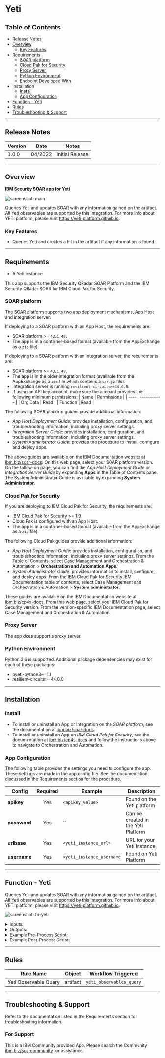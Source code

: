 <!--
  This README.md is generated by running:
  "resilient-sdk docgen -p fn_yeti"

  It is best edited using a Text Editor with a Markdown Previewer. VS Code
  is a good example. Checkout https://guides.github.com/features/mastering-markdown/
  for tips on writing with Markdown

  All fields followed by "::CHANGE_ME::"" should be manually edited

  If you make manual edits and run docgen again, a .bak file will be created

  Store any screenshots in the "doc/screenshots" directory and reference them like:
  ![screenshot: screenshot_1](./screenshots/screenshot_1.png)

  NOTE: If your app is available in the container-format only, there is no need to mention the integration server in this readme.
-->

# Yeti

## Table of Contents
- [Release Notes](#release-notes)
- [Overview](#overview)
  - [Key Features](#key-features)
- [Requirements](#requirements)
  - [SOAR platform](#soar-platform)
  - [Cloud Pak for Security](#cloud-pak-for-security)
  - [Proxy Server](#proxy-server)
  - [Python Environment](#python-environment)
  - [Endpoint Developed With](#endpoint-developed-with)
- [Installation](#installation)
  - [Install](#install)
  - [App Configuration](#app-configuration)
- [Function - Yeti](#function---yeti)
- [Rules](#rules)
- [Troubleshooting & Support](#troubleshooting--support)
---

## Release Notes
<!--
  Specify all changes in this release. Do not remove the release 
  notes of a previous release
-->
| Version | Date | Notes |
| ------- | ---- | ----- |
| 1.0.0 | 04/2022 | Initial Release | 

---

## Overview
<!--
  Provide a high-level description of the function itself and its remote software or application.
  The text below is parsed from the "description" and "long_description" attributes in the setup.py file
-->
**IBM Security SOAR app for Yeti**

 ![screenshot: main](./doc/screenshots/main.png)

Queries Yeti and updates SOAR with any information gained on the artifact. All Yeti observables are supported by this integration. For more info about YETI platform, please visit https://yeti-platform.github.io.	

### Key Features
<!--
  List the Key Features of the Integration
-->
* Queries Yeti and creates a hit in the artifact if any information is found

---

## Requirements
<!--
  List any Requirements 
--> 
* A Yeti instance

This app supports the IBM Security QRadar SOAR Platform and the IBM Security QRadar SOAR for IBM Cloud Pak for Security.

### SOAR platform
The SOAR platform supports two app deployment mechanisms, App Host and integration server.

If deploying to a SOAR platform with an App Host, the requirements are:
* SOAR platform >= `43.1.49`.
* The app is in a container-based format (available from the AppExchange as a `zip` file).

If deploying to a SOAR platform with an integration server, the requirements are:
* SOAR platform >= `43.1.49`.
* The app is in the older integration format (available from the AppExchange as a `zip` file which contains a `tar.gz` file).
* Integration server is running `resilient-circuits>=44.0.0`.
* If using an API key account, make sure the account provides the following minimum permissions: 
  | Name | Permissions |
  | ---- | ----------- |
  | Org Data | Read |
  | Function | Read |

The following SOAR platform guides provide additional information: 
* _App Host Deployment Guide_: provides installation, configuration, and troubleshooting information, including proxy server settings. 
* _Integration Server Guide_: provides installation, configuration, and troubleshooting information, including proxy server settings.
* _System Administrator Guide_: provides the procedure to install, configure and deploy apps. 

The above guides are available on the IBM Documentation website at [ibm.biz/soar-docs](https://ibm.biz/soar-docs). On this web page, select your SOAR platform version. On the follow-on page, you can find the _App Host Deployment Guide_ or _Integration Server Guide_ by expanding **Apps** in the Table of Contents pane. The System Administrator Guide is available by expanding **System Administrator**.

### Cloud Pak for Security
If you are deploying to IBM Cloud Pak for Security, the requirements are:
* IBM Cloud Pak for Security >= 1.9
* Cloud Pak is configured with an App Host.
* The app is in a container-based format (available from the AppExchange as a `zip` file).

The following Cloud Pak guides provide additional information: 
* _App Host Deployment Guide_: provides installation, configuration, and troubleshooting information, including proxy server settings. From the Table of Contents, select Case Management and Orchestration & Automation > **Orchestration and Automation Apps**.
* _System Administrator Guide_: provides information to install, configure, and deploy apps. From the IBM Cloud Pak for Security IBM Documentation table of contents, select Case Management and Orchestration & Automation > **System administrator**.

These guides are available on the IBM Documentation website at [ibm.biz/cp4s-docs](https://ibm.biz/cp4s-docs). From this web page, select your IBM Cloud Pak for Security version. From the version-specific IBM Documentation page, select Case Management and Orchestration & Automation.

### Proxy Server
The app does support a proxy server.

### Python Environment
Python 3.6 is supported.
Additional package dependencies may exist for each of these packages:
* pyeti-python3~=1.1
* resilient-circuits>=44.0.0

---

## Installation

### Install
* To install or uninstall an App or Integration on the _SOAR platform_, see the documentation at [ibm.biz/soar-docs](https://ibm.biz/soar-docs).
* To install or uninstall an App on _IBM Cloud Pak for Security_, see the documentation at [ibm.biz/cp4s-docs](https://ibm.biz/cp4s-docs) and follow the instructions above to navigate to Orchestration and Automation.

### App Configuration
The following table provides the settings you need to configure the app. These settings are made in the app.config file. See the documentation discussed in the Requirements section for the procedure.

| Config | Required | Example | Description |
| ------ | :------: | ------- | ----------- |
| **apikey** | Yes | `<apikey_value>` | Found on the Yeti platform|
| **password** | Yes | `` | Can be created in the Yeti Platform|
| **urlbase** | Yes | `<yeti_instance_url>` | URL for your Yeti Instance |
| **username** | Yes | `<yeti_instance_username` | Found on Yeti Platform|


---

## Function - Yeti
Queries Yeti and updates SOAR with any information gained on the artifact. All Yeti observables are supported by this integration. For more info about YETI platform, please visit https://yeti-platform.github.io.

 ![screenshot: fn-yeti ](./doc/screenshots/fn-yeti.png)

<details><summary>Inputs:</summary>
<p>

| Name | Type | Required | Example | Tooltip |
| ---- | :--: | :------: | ------- | ------- |
| `yeti_artifact_type` | `text` | Yes | `-` | - |
| `yeti_artifact_value` | `text` | Yes | `-` | - |

</p>
</details>

<details><summary>Outputs:</summary>
<p>

> **NOTE:** This example might be in JSON format, but `results` is a Python Dictionary on the SOAR platform.

```python
results = {
  "content": [
    {
      "context": [],
      "created": "2022-04-04T18:52:23.699000",
      "description": null,
      "human_url": "http://localhost:8080/observable/624b3e67f533f89c2f700992",
      "id": "624b3e67f533f89c2f700992",
      "last_analyses": {},
      "sources": [],
      "tags": [
        {
          "first_seen": "2022-04-04T18:52:23.751000",
          "fresh": true,
          "last_seen": "2022-04-04T18:52:23.751000",
          "name": "dridex"
        }
      ],
      "type": "Path",
      "url": "http://localhost:8080/api/observable/624b3e67f533f89c2f700992",
      "value": "C:\\Users\\admin\\AppData\\Roaming\\Adada\\stolen.dat"
    }
  ],
  "inputs": {
    "yeti_artifact_type": "File Path",
    "yeti_artifact_value": "C:\\Users\\admin\\AppData\\Roaming\\Adada\\stolen.dat"
  },
  "metrics": {
    "execution_time_ms": 37,
    "host": "My Host",
    "package": "fn-yeti",
    "package_version": "1.0.0",
    "timestamp": "2022-04-04 16:50:55",
    "version": "1.0"
  },
  "raw": null,
  "reason": null,
  "success": true,
  "version": 2.0
}
```

</p>
</details>

<details><summary>Example Pre-Process Script:</summary>
<p>

```python
inputs.yeti_artifact_type = artifact.type
inputs.yeti_artifact_value = artifact.value
```

</p>
</details>

<details><summary>Example Post-Process Script:</summary>
<p>

```python
if results.success:
  if results.content:
    resp = results.content
    hit = []

    tags = ""
    for tag in resp[0]["tags"]:
        if tags != "":
            tags += ", "
        tags += tag["name"]
    
    descript = resp[0]["description"] if resp[0]["description"] else "None"
    hit = [
        {
          "name": "Type",
          "type": "string",
          "value": "{}".format(resp[0]["type"])
        }, 
        {
          "name": "Value",
          "type": "string",
          "value": "{}".format(resp[0]["value"])
        }, 
        {
          "name": "Tags",
          "type": "string",
          "value": "{}".format(tags)
        },
        {
          "name": "Created",
          "type": "string",
          "value": "{}".format(resp[0]["created"])
        },
        {
          "name": "URL",
          "type": "uri",
          "value": "{}".format(resp[0]["human_url"])
        },
        {
          "name": "Description",
          "type": "string",
          "value": "{}".format(descript)
        }
        ]
    artifact.addHit("Yeti Function hits added", hit)
else:
  incident.addNote("Yeti query failed: {}".format(results.reason))
  
```

</p>
</details>

---





## Rules
| Rule Name | Object | Workflow Triggered |
| --------- | ------ | ------------------ |
| Yeti Observable Query | artifact | `yeti_observables_query` |

---


## Troubleshooting & Support
Refer to the documentation listed in the Requirements section for troubleshooting information.

### For Support
This is a IBM Community provided App. Please search the Community [ibm.biz/soarcommunity](https://ibm.biz/soarcommunity) for assistance.
